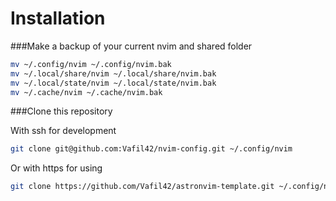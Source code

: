# Installation

###Make a backup of your current nvim and shared folder

```bash
mv ~/.config/nvim ~/.config/nvim.bak
mv ~/.local/share/nvim ~/.local/share/nvim.bak
mv ~/.local/state/nvim ~/.local/state/nvim.bak
mv ~/.cache/nvim ~/.cache/nvim.bak
```

###Clone this repository

With ssh for development

```bash
git clone git@github.com:Vafil42/nvim-config.git ~/.config/nvim
```

Or with https for using

```bash
git clone https://github.com/Vafil42/astronvim-template.git ~/.config/nvim
```
